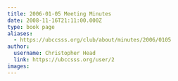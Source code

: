 ```yaml
---
title: 2006-01-05 Meeting Minutes 
date: 2008-11-16T21:11:00.000Z
type: book page
aliases:
  - https://ubccsss.org/club/about/minutes/2006/0105
author:
  username: Christopher Head
  link: https://ubccsss.org/user/2
images:
---
```


